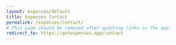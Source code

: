 ```yaml
---
layout: expenses/default
title: Expenses Contact
permalink: /expenses/contact/
# This page should be removed after updating links in the app.
redirect_to: https://getexpenses.app/contact
---
```

